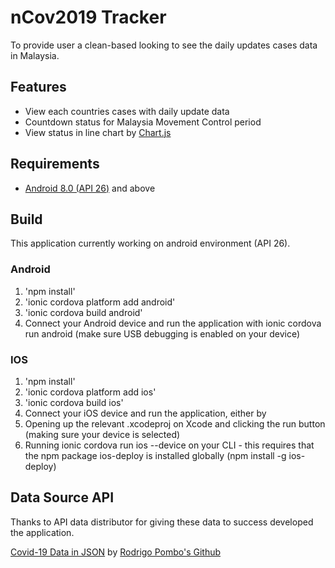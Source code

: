 # nCov2019 Tracker

To provide user a clean-based looking to see the daily updates cases data in Malaysia.

## Features

* View each countries cases with daily update data
* Countdown status for Malaysia Movement Control period
* View status in line chart by [Chart.js](https://www.chartjs.org/)

## Requirements

* [Android 8.0 (API 26)](https://developer.android.com/about/versions/oreo/android-8.0) and above

## Build

This application currently working on android environment (API 26).

### Android

1. 'npm install'
2. 'ionic cordova platform add android'
3. 'ionic cordova build android'
4. Connect your Android device and run the application with ionic cordova run android (make sure USB debugging is enabled on your device)

### IOS

1. 'npm install'
2. 'ionic cordova platform add ios'
3. 'ionic cordova build ios'
4. Connect your iOS device and run the application, either by
5. Opening up the relevant .xcodeproj on Xcode and clicking the run button (making sure your device is selected)
6. Running ionic cordova run ios --device on your CLI - this requires that the npm package ios-deploy is installed globally (npm install -g ios-deploy)

## Data Source API
Thanks to API data distributor for giving these data to success developed the application.

[Covid-19 Data in JSON](https://pomber.github.io/covid19/timeseries.json) by [Rodrigo Pombo's Github](https://github.com/pomber)